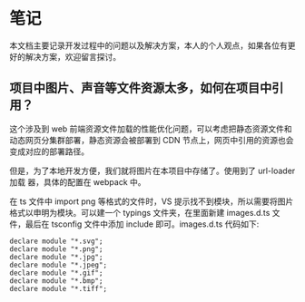 # 笔记

本文档主要记录开发过程中的问题以及解决方案，本人的个人观点，如果各位有更好的解决方案，欢迎留言探讨。

## 项目中图片、声音等文件资源太多，如何在项目中引用？

这个涉及到 web 前端资源文件加载的性能优化问题，可以考虑把静态资源文件和动态网页分集群部署，静态资源会被部署到 CDN 节点上，网页中引用的资源也会变成对应的部署路径。

但是，为了本地开发方便，我们就将图片在本项目中存储了。使用到了 url-loader 加载
器，具体的配置在 webpack 中。

在 ts 文件中 import png 等格式的文件时，VS 提示找不到模块，所以需要将图片格式以申明为模块。可以建一个 typings 文件夹，在里面新建 images.d.ts 文件，最后在 tsconfig 文件中添加 include 即可。images.d.ts 代码如下:

```
declare module "*.svg";
declare module "*.png";
declare module "*.jpg";
declare module "*.jpeg";
declare module "*.gif";
declare module "*.bmp";
declare module "*.tiff";
```
